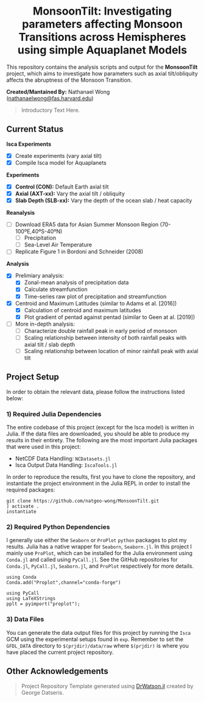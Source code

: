 # **<div align="center">MonsoonTilt: Investigating parameters affecting Monsoon Transitions across Hemispheres using simple Aquaplanet Models</div>**

This repository contains the analysis scripts and output for the **MonsoonTilt** project, which aims to investigate how parameters such as axial tilt/obliquity affects the abruptness of the Monsoon Transition.

**Created/Mantained By:** Nathanael Wong (nathanaelwong@fas.harvard.edu)
> Introductory Text Here.

## Current Status

**Isca Experiments**
* [x] Create experiments (vary axial tilt)
* [x] Compile Isca model for Aquaplanets

**Experiments**
* [x] **Control (CON):** Default Earth axial tilt
* [x] **Axial (AXT-xx):** Vary the axial tilt / obliquity
* [x] **Slab Depth (SLB-xx):** Vary the depth of the ocean slab / heat capacity

**Reanalysis**
* [ ] Download ERA5 data for Asian Summer Monsoon Region (70-100ºE,40ºS-40ºN)
  * [ ] Precipitation
  * [ ] Sea-Level Air Temperature
* [ ] Replicate Figure 1 in Bordoni and Schneider (2008)

**Analysis**
* [x] Prelimiary analysis:
  * [x] Zonal-mean analysis of precipitation data
  * [x] Calculate streamfunction
  * [x] Time-series raw plot of precipitation and streamfunction
* [x] Centroid and Maximum Latitudes (similar to Adams et al. [2016])
  * [x] Calculation of centroid and maximum latitudes
  * [x] Plot gradient of pentad against pentad (similar to Geen at al. [2019])
* [ ] More in-depth analysis:
  * [ ] Characterize double rainfall peak in early period of monsoon
  * [ ] Scaling relationship between intensity of both rainfall peaks with axial tilt / slab depth
  * [ ] Scaling relationship between location of minor rainfall peak with axial tilt

## Project Setup

In order to obtain the relevant data, please follow the instructions listed below:

### 1) Required Julia Dependencies

The entire codebase of this project (except for the Isca model) is written in Julia.  If the data files are downloaded, you should be able to produce my results in their entirety.  The following are the most important Julia packages that were used in this project:
* NetCDF Data Handling: `NCDatasets.jl`
* Isca Output Data Handling: `IscaTools.jl`

In order to reproduce the results, first you have to clone the repository, and instantiate the project environment in the Julia REPL in order to install the required packages:
```
git clone https://github.com/natgeo-wong/MonsoonTilt.git
] activate .
instantiate
```

### 2) Required Python Dependencies

I generally use either the `Seaborn` or `ProPlot` `python` packages to plot my results.  Julia has a native wrapper for `Seaborn`, `Seaborn.jl`.  In this project I mainly use `ProPlot`, which can be installed for the Julia environment using `Conda.jl` and called using `PyCall.jl`.  See the GitHub repositories for `Conda.jl`, `PyCall.jl`, `Seaborn.jl`, and `ProPlot` respectively for more details.
```
using Conda
Conda.add("Proplot",channel="conda-forge")

using PyCall
using LaTeXStrings
pplt = pyimport("proplot");
```

### 3) Data Files

You can generate the data output files for this project by running the `Isca` GCM using the experimental setups found in `exp`.  Remember to set the `GFDL_DATA` directory to `$(prjdir)/data/raw` where `$(prjdir)` is where you have placed the current project repository.

## **Other Acknowledgements**
> Project Repository Template generated using [DrWatson.jl](https://github.com/JuliaDynamics/DrWatson.jl) created by George Datseris.
